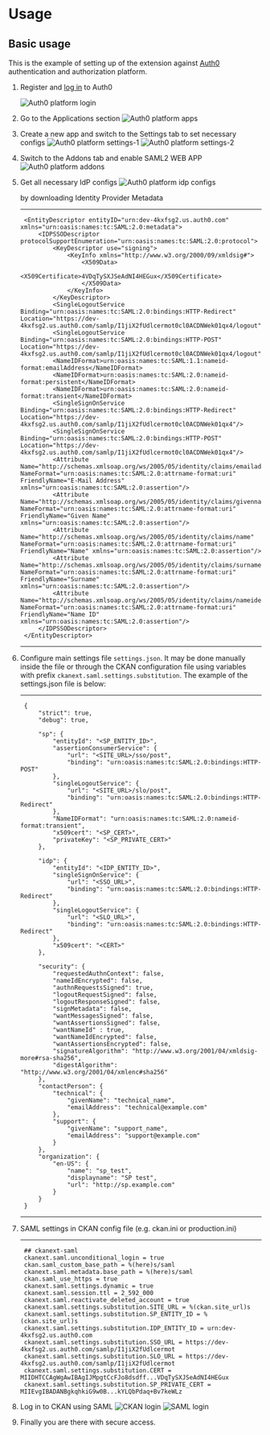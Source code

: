 # Usage

## Basic usage

This is the example of setting up of the extension against 
[Auth0](https://auth0.com/) authentication and authorization platform.

1. Register and [log in](https://auth0.com/api/auth/login?redirectTo=dashboard) to Auth0

    ![Auth0 platform login](./image/auth0-login.png)


2. Go to the Applications section
    ![Auth0 platform apps](./image/auth0-applications.png)


3. Create a new app and switch to the Settings tab to set necessary configs
    ![Auth0 platform settings-1](./image/auth0-settings1.png)
    ![Auth0 platform settings-2](./image/auth0-settings2.png)


4. Switch to the Addons tab and enable SAML2 WEB APP
    ![Auth0 platform addons](./image/auth0-addons.png)


5. Get all necessary IdP configs
    ![Auth0 platform idp configs](./image/auth0-idp-configs.png)

    by downloading Identity Provider Metadata

    ----------------------------------------------------------------------------
        <EntityDescriptor entityID="urn:dev-4kxfsg2.us.auth0.com" xmlns="urn:oasis:names:tc:SAML:2.0:metadata">
            <IDPSSODescriptor protocolSupportEnumeration="urn:oasis:names:tc:SAML:2.0:protocol">
                <KeyDescriptor use="signing">
                    <KeyInfo xmlns="http://www.w3.org/2000/09/xmldsig#">
                        <X509Data>
                        <X509Certificate>4VDqTySXJSeAdNI4HEGux</X509Certificate>
                        </X509Data>
                    </KeyInfo>
                </KeyDescriptor>
                <SingleLogoutService Binding="urn:oasis:names:tc:SAML:2.0:bindings:HTTP-Redirect" Location="https://dev-4kxfsg2.us.auth0.com/samlp/I1jiX2fUdlcermot0cl0ACDNWek01qx4/logout"/>
                <SingleLogoutService Binding="urn:oasis:names:tc:SAML:2.0:bindings:HTTP-POST" Location="https://dev-4kxfsg2.us.auth0.com/samlp/I1jiX2fUdlcermot0cl0ACDNWek01qx4/logout"/>
                <NameIDFormat>urn:oasis:names:tc:SAML:1.1:nameid-format:emailAddress</NameIDFormat>
                <NameIDFormat>urn:oasis:names:tc:SAML:2.0:nameid-format:persistent</NameIDFormat>
                <NameIDFormat>urn:oasis:names:tc:SAML:2.0:nameid-format:transient</NameIDFormat>
                <SingleSignOnService Binding="urn:oasis:names:tc:SAML:2.0:bindings:HTTP-Redirect" Location="https://dev-4kxfsg2.us.auth0.com/samlp/I1jiX2fUdlcermot0cl0ACDNWek01qx4"/>
                <SingleSignOnService Binding="urn:oasis:names:tc:SAML:2.0:bindings:HTTP-POST" Location="https://dev-4kxfsg2.us.auth0.com/samlp/I1jiX2fUdlcermot0cl0ACDNWek01qx4"/>
                <Attribute Name="http://schemas.xmlsoap.org/ws/2005/05/identity/claims/emailaddress" NameFormat="urn:oasis:names:tc:SAML:2.0:attrname-format:uri" FriendlyName="E-Mail Address" xmlns="urn:oasis:names:tc:SAML:2.0:assertion"/>
                <Attribute Name="http://schemas.xmlsoap.org/ws/2005/05/identity/claims/givenname" NameFormat="urn:oasis:names:tc:SAML:2.0:attrname-format:uri" FriendlyName="Given Name" xmlns="urn:oasis:names:tc:SAML:2.0:assertion"/>
                <Attribute Name="http://schemas.xmlsoap.org/ws/2005/05/identity/claims/name" NameFormat="urn:oasis:names:tc:SAML:2.0:attrname-format:uri" FriendlyName="Name" xmlns="urn:oasis:names:tc:SAML:2.0:assertion"/>
                <Attribute Name="http://schemas.xmlsoap.org/ws/2005/05/identity/claims/surname" NameFormat="urn:oasis:names:tc:SAML:2.0:attrname-format:uri" FriendlyName="Surname" xmlns="urn:oasis:names:tc:SAML:2.0:assertion"/>
                <Attribute Name="http://schemas.xmlsoap.org/ws/2005/05/identity/claims/nameidentifier" NameFormat="urn:oasis:names:tc:SAML:2.0:attrname-format:uri" FriendlyName="Name ID" xmlns="urn:oasis:names:tc:SAML:2.0:assertion"/>
            </IDPSSODescriptor>
        </EntityDescriptor>
    ----------------------------------------------------------------------------


6. Configure main settings file ``settings.json``. 
    It may be done manually inside the file or through the CKAN configuration 
    file using variables with prefix ``ckanext.saml.settings.substitution``.
    The example of the settings.json file is below:

    ----------------------------------------------------------------------------
        {
            "strict": true,
            "debug": true,

            "sp": {
                "entityId": "<SP_ENTITY_ID>",
                "assertionConsumerService": {
                    "url": "<SITE_URL>/sso/post",
                    "binding": "urn:oasis:names:tc:SAML:2.0:bindings:HTTP-POST"
                },
                "singleLogoutService": {
                    "url": "<SITE_URL>/slo/post",
                    "binding": "urn:oasis:names:tc:SAML:2.0:bindings:HTTP-Redirect"
                },
                "NameIDFormat": "urn:oasis:names:tc:SAML:2.0:nameid-format:transient",
                "x509cert": "<SP_CERT>",
                "privateKey": "<SP_PRIVATE_CERT>"
            },

            "idp": {
                "entityId": "<IDP_ENTITY_ID>",
                "singleSignOnService": {
                    "url": "<SSO_URL>",
                    "binding": "urn:oasis:names:tc:SAML:2.0:bindings:HTTP-Redirect"
                },
                "singleLogoutService": {
                    "url": "<SLO_URL>",
                    "binding": "urn:oasis:names:tc:SAML:2.0:bindings:HTTP-Redirect"
                },
                "x509cert": "<CERT>"
            },

            "security": {
                "requestedAuthnContext": false,
                "nameIdEncrypted": false,
                "authnRequestsSigned": true,
                "logoutRequestSigned": false,
                "logoutResponseSigned": false,
                "signMetadata": false,
                "wantMessagesSigned": false,
                "wantAssertionsSigned": false,
                "wantNameId" : true,
                "wantNameIdEncrypted": false,
                "wantAssertionsEncrypted": false,
                "signatureAlgorithm": "http://www.w3.org/2001/04/xmldsig-more#rsa-sha256",
                "digestAlgorithm": "http://www.w3.org/2001/04/xmlenc#sha256"
            },
            "contactPerson": {
                "technical": {
                    "givenName": "technical_name",
                    "emailAddress": "technical@example.com"
                },
                "support": {
                    "givenName": "support_name",
                    "emailAddress": "support@example.com"
                }
            },
            "organization": {
                "en-US": {
                    "name": "sp_test",
                    "displayname": "SP test",
                    "url": "http://sp.example.com"
                }
            }
        }
    ----------------------------------------------------------------------------

7. SAML settings in CKAN config file (e.g. ckan.ini or production.ini)

    ----------------------------------------------------------------------------
        ## ckanext-saml
        ckanext.saml.unconditional_login = true
        ckan.saml_custom_base_path = %(here)s/saml
        ckanext.saml.metadata.base_path = %(here)s/saml
        ckan.saml_use_https = true
        ckanext.saml.settings.dynamic = true
        ckanext.saml.session.ttl = 2_592_000
        ckanext.saml.reactivate_deleted_account = true
        ckanext.saml.settings.substitution.SITE_URL = %(ckan.site_url)s
        ckanext.saml.settings.substitution.SP_ENTITY_ID = %(ckan.site_url)s
        ckanext.saml.settings.substitution.IDP_ENTITY_ID = urn:dev-4kxfsg2.us.auth0.com
        ckanext.saml.settings.substitution.SSO_URL = https://dev-4kxfsg2.us.auth0.com/samlp/I1jiX2fUdlcermot
        ckanext.saml.settings.substitution.SLO_URL = https://dev-4kxfsg2.us.auth0.com/samlp/I1jiX2fUdlcermot
        ckanext.saml.settings.substitution.CERT = MIIDHTCCAgWgAwIBAgIJMpgtCcFJo8dsdff...VDqTySXJSeAdNI4HEGux
        ckanext.saml.settings.substitution.SP_PRIVATE_CERT = MIIEvgIBADANBgkqhkiG9w0B...kYLQbPdaq+Bv7keWLz


8. Log in to CKAN using SAML
    ![CKAN login](./image/ckan-login.png)
    ![SAML login](./image/saml-login.png)


9.  Finally you are there with secure access.